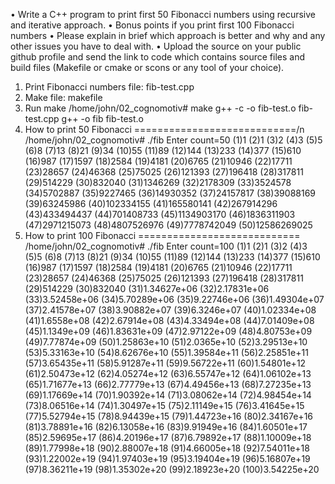 •	Write a C++ program to print first 50 Fibonacci numbers using recursive and iterative approach.
•	Bonus points if you print first 100 Fibonacci numbers
•	Please explain in brief which approach is better and why and any other issues you have to deal with.
•	Upload the source on your public github profile and send the link to code which contains source files and build files (Makefile or cmake or scons or any tool of your choice).

1. Print Fibonacci numbers file: fib-test.cpp
2. Make file: makefile
3. Run make
   /home/john/02_cognomotiv# make
   g++ -c -o fib-test.o fib-test.cpp
   g++ -o fib fib-test.o
4. How to print 50 Fibonacci
============================/n
/home/john/02_cognomotiv# ./fib
Enter count=50
(1)1
(2)1
(3)2
(4)3
(5)5
(6)8
(7)13
(8)21
(9)34
(10)55
(11)89
(12)144
(13)233
(14)377
(15)610
(16)987
(17)1597
(18)2584
(19)4181
(20)6765
(21)10946
(22)17711
(23)28657
(24)46368
(25)75025
(26)121393
(27)196418
(28)317811
(29)514229
(30)832040
(31)1346269
(32)2178309
(33)3524578
(34)5702887
(35)9227465
(36)14930352
(37)24157817
(38)39088169
(39)63245986
(40)102334155
(41)165580141
(42)267914296
(43)433494437
(44)701408733
(45)1134903170
(46)1836311903
(47)2971215073
(48)4807526976
(49)7778742049
(50)12586269025
4. How to print 100 Fibonacci
============================
/home/john/02_cognomotiv# ./fib
Enter count=100
(1)1
(2)1
(3)2
(4)3
(5)5
(6)8
(7)13
(8)21
(9)34
(10)55
(11)89
(12)144
(13)233
(14)377
(15)610
(16)987
(17)1597
(18)2584
(19)4181
(20)6765
(21)10946
(22)17711
(23)28657
(24)46368
(25)75025
(26)121393
(27)196418
(28)317811
(29)514229
(30)832040
(31)1.34627e+06
(32)2.17831e+06
(33)3.52458e+06
(34)5.70289e+06
(35)9.22746e+06
(36)1.49304e+07
(37)2.41578e+07
(38)3.90882e+07
(39)6.3246e+07
(40)1.02334e+08
(41)1.6558e+08
(42)2.67914e+08
(43)4.33494e+08
(44)7.01409e+08
(45)1.1349e+09
(46)1.83631e+09
(47)2.97122e+09
(48)4.80753e+09
(49)7.77874e+09
(50)1.25863e+10
(51)2.0365e+10
(52)3.29513e+10
(53)5.33163e+10
(54)8.62676e+10
(55)1.39584e+11
(56)2.25851e+11
(57)3.65435e+11
(58)5.91287e+11
(59)9.56722e+11
(60)1.54801e+12
(61)2.50473e+12
(62)4.05274e+12
(63)6.55747e+12
(64)1.06102e+13
(65)1.71677e+13
(66)2.77779e+13
(67)4.49456e+13
(68)7.27235e+13
(69)1.17669e+14
(70)1.90392e+14
(71)3.08062e+14
(72)4.98454e+14
(73)8.06516e+14
(74)1.30497e+15
(75)2.11149e+15
(76)3.41645e+15
(77)5.52794e+15
(78)8.94439e+15
(79)1.44723e+16
(80)2.34167e+16
(81)3.78891e+16
(82)6.13058e+16
(83)9.91949e+16
(84)1.60501e+17
(85)2.59695e+17
(86)4.20196e+17
(87)6.79892e+17
(88)1.10009e+18
(89)1.77998e+18
(90)2.88007e+18
(91)4.66005e+18
(92)7.54011e+18
(93)1.22002e+19
(94)1.97403e+19
(95)3.19404e+19
(96)5.16807e+19
(97)8.36211e+19
(98)1.35302e+20
(99)2.18923e+20
(100)3.54225e+20
